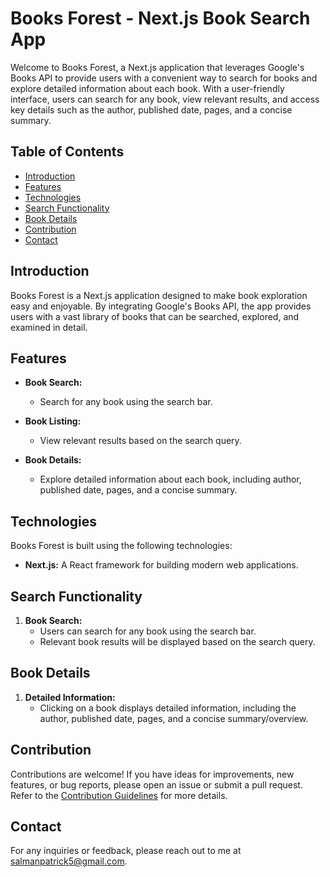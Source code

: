 # Books Forest - Next.js Book Search App

Welcome to Books Forest, a Next.js application that leverages Google's Books API to provide users with a convenient way to search for books and explore detailed information about each book. With a user-friendly interface, users can search for any book, view relevant results, and access key details such as the author, published date, pages, and a concise summary.

## Table of Contents

- [Introduction](#introduction)
- [Features](#features)
- [Technologies](#technologies)
- [Search Functionality](#search-functionality)
- [Book Details](#book-details)
- [Contribution](#contribution)
- [Contact](#contact)

## Introduction

Books Forest is a Next.js application designed to make book exploration easy and enjoyable. By integrating Google's Books API, the app provides users with a vast library of books that can be searched, explored, and examined in detail.

## Features

- **Book Search:**
  - Search for any book using the search bar.

- **Book Listing:**
  - View relevant results based on the search query.

- **Book Details:**
  - Explore detailed information about each book, including author, published date, pages, and a concise summary.

## Technologies

Books Forest is built using the following technologies:

- **Next.js:** A React framework for building modern web applications.

## Search Functionality

1. **Book Search:**
   - Users can search for any book using the search bar.
   - Relevant book results will be displayed based on the search query.

## Book Details

1. **Detailed Information:**
   - Clicking on a book displays detailed information, including the author, published date, pages, and a concise summary/overview.

## Contribution

Contributions are welcome! If you have ideas for improvements, new features, or bug reports, please open an issue or submit a pull request. Refer to the [Contribution Guidelines](CONTRIBUTING.md) for more details.

## Contact

For any inquiries or feedback, please reach out to me at salmanpatrick5@gmail.com.
